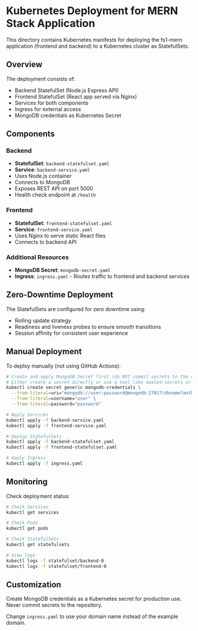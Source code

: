 # Kubernetes Deployment for MERN Stack Application

This directory contains Kubernetes manifests for deploying the fs1-mern application (frontend and backend) to a Kubernetes cluster as StatefulSets.

## Overview

The deployment consists of:

- Backend StatefulSet (Node.js Express API)
- Frontend StatefulSet (React app served via Nginx)
- Services for both components
- Ingress for external access
- MongoDB credentials as Kubernetes Secret

## Components

### Backend

- **StatefulSet**: `backend-statefulset.yaml`
- **Service**: `backend-service.yaml`
- Uses Node.js container
- Connects to MongoDB
- Exposes REST API on port 5000
- Health check endpoint at `/health`

### Frontend

- **StatefulSet**: `frontend-statefulset.yaml`
- **Service**: `frontend-service.yaml`
- Uses Nginx to serve static React files
- Connects to backend API

### Additional Resources

- **MongoDB Secret**: `mongodb-secret.yaml`
- **Ingress**: `ingress.yaml` - Routes traffic to frontend and backend services

## Zero-Downtime Deployment

The StatefulSets are configured for zero downtime using:

- Rolling update strategy
- Readiness and liveness probes to ensure smooth transitions
- Session affinity for consistent user experience

## Manual Deployment

To deploy manually (not using GitHub Actions):

```bash
# Create and apply MongoDB Secret first (do NOT commit secrets to the repo!)
# Either create a secret directly or use a tool like sealed-secrets or external-secrets
kubectl create secret generic mongodb-credentials \
  --from-literal=uri="mongodb://user:password@mongodb:27017/dbname?authSource=admin" \
  --from-literal=username="user" \
  --from-literal=password="password"

# Apply Services
kubectl apply -f backend-service.yaml
kubectl apply -f frontend-service.yaml

# Deploy StatefulSets
kubectl apply -f backend-statefulset.yaml
kubectl apply -f frontend-statefulset.yaml

# Apply Ingress
kubectl apply -f ingress.yaml
```

## Monitoring

Check deployment status:

```bash
# Check Services
kubectl get services

# Check Pods
kubectl get pods

# Check StatefulSets
kubectl get statefulsets

# View logs
kubectl logs -f statefulset/backend-0
kubectl logs -f statefulset/frontend-0
```

## Customization

Create MongoDB credentials as a Kubernetes secret for production use. Never commit secrets to the repository.

Change `ingress.yaml` to use your domain name instead of the example domain.